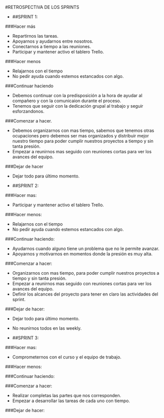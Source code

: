 #RETROSPECTIVA DE LOS SPRINTS

- ##SPRINT 1:

###Hacer más
- Repartirnos las tareas.
- Apoyarnos y ayudarnos entre nosotros.
- Conectarnos a tiempo a las reuniones.
- Participar y mantener activo el tablero Trello.

###Hacer menos
- Relajarnos con el tiempo 
- No pedir ayuda cuando estemos estancados con algo.

###Continuar haciendo
- Debemos continuar con la predisposición a la hora de ayudar al compañero y con la comunicaion durante el proceso.
- Tenemos que seguir con la dedicación grupal al trabajo y seguir esforzandonos.

###Comenzar a hacer.
- Debemos organizarnos con mas tiempo, sabemos que tenemos otras ocupaciones pero debemos ser mas organizados y distribuir mejor nuestro tiempo para poder cumplir nuestros proyectos a tiempo y sin tanta presión.
- Empezar a reunirnos mas seguido con reuniones cortas para ver los avances del equipo.

###Dejar de hacer
- Dejar todo para último momento.


- ##SPRINT 2:

###Hacer mas:

- Participar y mantener activo el tablero Trello.

###Hacer menos:
- Relajarnos con el tiempo 
- No pedir ayuda cuando estemos estancados con algo.


###Continuar haciendo:
- Ayudarnos cuando alguno tiene un problema que no le permite avanzar.
- Apoyarnos y motivarnos en momentos donde la presión es muy alta.

###Comenzar a hacer:
- Organizarnos con mas tiempo, para poder cumplir nuestros proyectos a tiempo y sin tanta presión.
- Empezar a reunirnos mas seguido con reuniones cortas para ver los avances del equipo.
- Definir los alcances del proyecto para tener en claro las actividades del sprint.

###Dejar de hacer:
- Dejar todo para último momento.
- No reunirnos todos en las weekly.


- ##SPRINT 3:

###Hacer mas:
- Comprometernos con el curso y el equipo de trabajo.

###Hacer menos:


###Continuar haciendo:


###Comenzar a hacer:
- Realizar completas las partes que nos corresponden.
- Empezar a desarrollar las tareas de cada uno con tiempo.

###Dejar de hacer:
